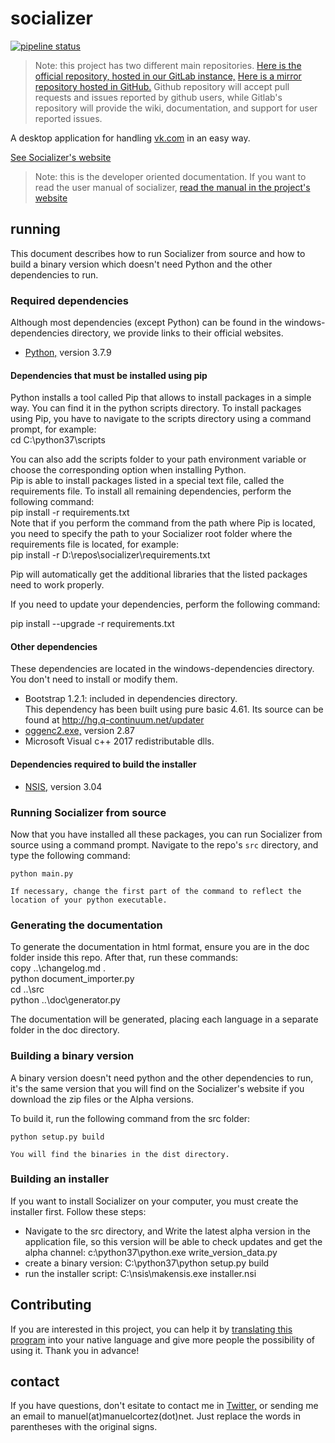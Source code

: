 # socializer 

[![pipeline status](https://gitlab.com/socializer1/socializer/badges/master/pipeline.svg)](https://gitlab.com/socializer1/socializer/commits/master)

> Note: this project has two different main repositories. [Here is the official repository, hosted in our GitLab instance,](https://gitlab.mcvsoftware.com/socializer/socializer) [Here is a mirror repository hosted in GitHub.](https://github.com/manuelcortez/socializer) Github repository will accept pull requests and issues reported by github users, while Gitlab's repository will provide the wiki, documentation, and support for user reported issues.

A desktop application for handling [vk.com](https://vk.com) in an easy way.

[See Socializer's website](https://socializer.su)

> Note: this is the developer oriented documentation. If you want to read the user manual of socializer, [read the manual in the project's website](https://socializer.su/en/documentation)

## running

This document describes how to run Socializer from source and how to build a binary version which doesn't need Python and the other dependencies to run.

### Required dependencies

Although most dependencies (except Python) can be found in the windows-dependencies directory, we provide links to their official websites.

* [Python,](http://python.org) version 3.7.9

#### Dependencies that must be installed using pip

Python installs a tool called Pip that allows to install packages in a simple way. You can find it in the python scripts directory. To install packages using Pip, you have to navigate to the scripts directory using a command prompt, for example:  
    cd C:\python37\scripts

You can also add the scripts folder to your path environment variable or choose the corresponding option when installing Python.  
Pip is able to install packages listed in a special text file, called the requirements file. To install all remaining dependencies, perform the following command:  
    pip install -r requirements.txt  
Note that if you perform the command from the path where Pip is located, you need to specify the path to your Socializer root folder where the requirements file is located, for example:  
    pip install -r D:\repos\socializer\requirements.txt  

Pip will automatically get the additional libraries that the listed packages need to work properly.

If you need to update your dependencies, perform the following command:

pip install --upgrade -r requirements.txt

#### Other dependencies

These dependencies are located in the windows-dependencies directory. You don't need to install or modify them.

* Bootstrap 1.2.1: included in dependencies directory.  
This dependency has been built using pure basic 4.61. Its source can be found at http://hg.q-continuum.net/updater
* [oggenc2.exe,](http://www.rarewares.org/ogg-oggenc.php) version 2.87  
* Microsoft Visual c++ 2017 redistributable dlls.

#### Dependencies required to build the installer

* [NSIS,](http://nsis.sourceforge.net/) version 3.04

### Running Socializer from source

Now that you have installed all these packages, you can run Socializer from source using a command prompt. Navigate to the repo's `src` directory, and type the following command:

    python main.py

	If necessary, change the first part of the command to reflect the location of your python executable.

### Generating the documentation

To generate the documentation in html format, ensure you are in the doc folder inside this repo. After that, run these commands:  
    copy ..\changelog.md .  
    python document_importer.py  
    cd ..\src  
    python ..\doc\generator.py  

The documentation will be generated, placing each language in a separate folder in the doc directory.

### Building a binary version

A binary version doesn't need python and the other dependencies to run, it's the same version that you will find on the Socializer's website if you download the zip files or the Alpha versions.

To build it, run the following command from the src folder:

    python setup.py build

	You will find the binaries in the dist directory.

### Building an installer

If you want to install Socializer on your computer, you must create the installer first. Follow these steps:

* Navigate to the src directory, and Write the latest alpha version in the application file, so this version will be able to check updates and get the alpha channel: c:\python37\python.exe write_version_data.py
* create a binary version: C:\python37\python setup.py build
* run the installer script: C:\nsis\makensis.exe installer.nsi

## Contributing

If you are interested in this project, you can help it by [translating this program](https://code.manuelcortez.net/manuelcortez/socializer/wikis/translate) into your native language and give more people the possibility of using it. Thank you in advance!

## contact

If you have questions, don't esitate to contact me in [Twitter,](https://twitter.com/manuelcortez00) or sending me an email to manuel(at)manuelcortez(dot)net. Just replace the words in parentheses with the original signs.